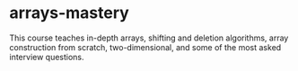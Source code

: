 # arrays-mastery
This course teaches in-depth arrays, shifting and deletion algorithms, array construction from scratch, two-dimensional, and some of the most asked interview questions.
